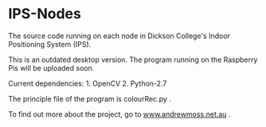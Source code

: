 IPS-Nodes
=========

The source code running on each node in Dickson College's Indoor Positioning System (IPS).

This is an outdated desktop version. The program running on the Raspberry Pis will be uploaded soon.

Current dependencies:
	1. OpenCV
	2. Python-2.7
	
The principle file of the program is colourRec.py .

To find out more about the project, go to www.andrewmoss.net.au .
